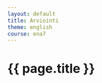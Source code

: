 ```yaml
---
layout: default
title: Arviointi
theme: english
course: ena7
---
```


<div class="container">
<div class="header-row">
<div class="main-header">
<h1>{{ page.title }}</h1>
</div>
</div>
<div class="content-row">
<div class="main-content">


</div>
</div>
</div>
